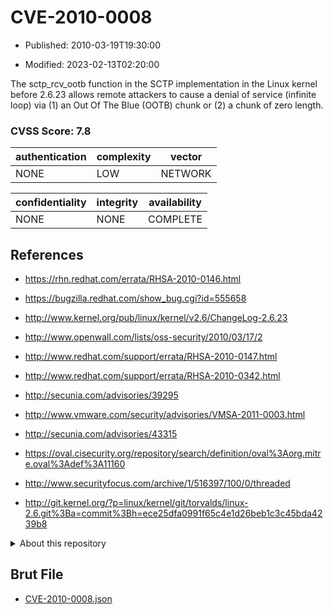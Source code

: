 # CVE-2010-0008

- Published: 2010-03-19T19:30:00

- Modified: 2023-02-13T02:20:00

The sctp_rcv_ootb function in the SCTP implementation in the Linux kernel before 2.6.23 allows remote attackers to cause a denial of service (infinite loop) via (1) an Out Of The Blue (OOTB) chunk or (2) a chunk of zero length.

### CVSS Score: **7.8**

| authentication | complexity | vector |
| --- | --- | --- |
| NONE | LOW | NETWORK |

| confidentiality | integrity | availability |
| --- | --- | --- |
| NONE | NONE | COMPLETE |

## References

* https://rhn.redhat.com/errata/RHSA-2010-0146.html

* https://bugzilla.redhat.com/show_bug.cgi?id=555658

* http://www.kernel.org/pub/linux/kernel/v2.6/ChangeLog-2.6.23

* http://www.openwall.com/lists/oss-security/2010/03/17/2

* http://www.redhat.com/support/errata/RHSA-2010-0147.html

* http://www.redhat.com/support/errata/RHSA-2010-0342.html

* http://secunia.com/advisories/39295

* http://www.vmware.com/security/advisories/VMSA-2011-0003.html

* http://secunia.com/advisories/43315

* https://oval.cisecurity.org/repository/search/definition/oval%3Aorg.mitre.oval%3Adef%3A11160

* http://www.securityfocus.com/archive/1/516397/100/0/threaded

* http://git.kernel.org/?p=linux/kernel/git/torvalds/linux-2.6.git%3Ba=commit%3Bh=ece25dfa0991f65c4e1d26beb1c3c45bda4239b8

<details>
<summary>About this repository</summary> 

  This repository is part of the project [Live Hack CVE](https://github.com/Live-Hack-CVE). Main website can be found [www.live-hack.org](https://www.live-hack.org) 
  
  Made by [Sn0wAlice](https://github.com/Sn0wAlice) for the people that care about security and need to have a feed of the latest CVEs. Hope you enjoy it, don't forget to star the repo and follow me on [Twitter](https://twitter.com/Sn0wAlice) and [Github](https://github.com/Sn0wAlice). And that is my [personnal website](https://www.alice-snow.me/)

  - [Home Page](https://github.com/Live-Hack-CVE)
  - [Framework](https://github.com/Live-Hack-CVE/cve-framework)
  - [CVE database](https://github.com/Live-Hack-CVE/full_database)
  - [Changelog](https://github.com/Live-Hack-CVE/Changelog)
</details>

## Brut File

* [CVE-2010-0008.json](https://raw.githubusercontent.com/Live-Hack-CVE/full_database/main/cves/2010/CVE-2010-0008.json)

